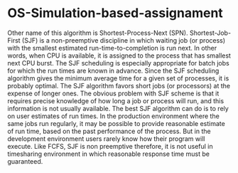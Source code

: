 # OS-Simulation-based-assignament
Other name of this algorithm is Shortest-Process-Next (SPN).
Shortest-Job-First (SJF) is a non-preemptive discipline in which waiting job (or process) with the smallest estimated run-time-to-completion is run next. In other words, when CPU is available, it is assigned to the process that has smallest next CPU burst.
The SJF scheduling is especially appropriate for batch jobs for which the run times are known in advance. Since the SJF scheduling algorithm gives the minimum average time for  a given set of processes, it is probably optimal.
The SJF algorithm favors short jobs (or processors) at the expense of longer ones.
The obvious problem with SJF scheme is that it requires precise knowledge of how long a job or process will run, and this information is not usually available.
The best SJF algorithm can do is to rely on user estimates of run times.
In the production environment where the same jobs run regularly, it may be possible to provide reasonable estimate of run time, based on the past performance of the process. But in the development environment users rarely know how their program will execute.
Like FCFS, SJF is non preemptive therefore, it is not useful in timesharing environment in which reasonable response time must be guaranteed.
